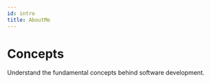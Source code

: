 ```yaml
---
id: intro
title: AboutMe
---
```


# Concepts

Understand the fundamental concepts behind software development.
